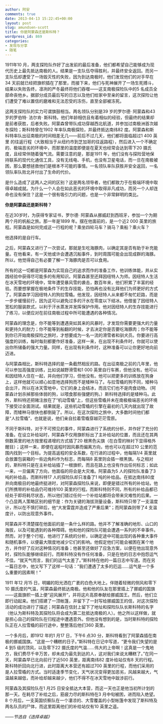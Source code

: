 ```yaml
---
author: 阿安
comments: true
date: 2013-04-13 15:22:45+00:00
layout: post
slug: amundsen-scott
title: 你是阿蒙森还是斯科特？
wordpress_id: 869
categories:
- 发现与分享
- 随笔
---
```


1911年10 月，两支探险队作好了出发前的最后准备，他们都希望自己能够成为现代历史上最先抵达南极的人。结果是一支队伍夺得胜利，并最终安全返回。而另一支队伍却遭受了一场毁灭性的失败，因为到达南极时，他们发现他们的对手早在34 天前就已经把旗帜插在了那里，而接下来，他们与死神展开了一场生死搏斗，结果以失败告终，凛冽的严冬最终将他们吞噬——这支南极探险队中的5 名成员全部命丧他乡。据部分成员最后写的日志以及他们给家中至亲的留言，这次探险让他们遭受了难以置信的磨难和无法忍受的冻伤，直至全部被冻死。





这两支探险队的实力可谓旗鼓相当。两名领队分别是39 岁的罗尔德· 阿蒙森和43 岁的罗伯特· 法尔肯· 斯科特。他们年龄相仿且有着相似的经验，但最终的结果却是前者获胜，后者失败。阿蒙森曾带队成功穿越西北航道，并参加过南极洲首次越冬探险；斯科特曾在1902 年率队南极探险，并最终抵达南纬82 度。阿蒙森和斯科特率队出征南极的时间相差无几——前后不过几天，他们都将面临超过1 400 英里 的往返行程（大致相当于从纽约市到芝加哥的往返路程），然后进入一个不确定的、极端恶劣的环境中，而那里的温度即便是在夏天也经常会达到零下20 摄氏度，且经常伴随着强气流。需要注意的是，那是1911 年，他们没有与探险营地保持联系的现代化通信工具，没有无线电、手机，也没有卫星电话，而一旦在南极被困，那么要想拯救他们是根本不可能的事情。一名领队率队获胜并安全返回，一名领队率队败北并付出了生命的代价。





是什么造成了这两人之间的区别？这是两名领导者，他们都致力于在极端环境中取得卓越成就。为什么一个人会在如此恶劣的环境中取得非凡成功，而另一个人却连命也没有保住？这是一个很有吸引力的问题，也是一个非常鲜明的类比。





<!-- more -->
**你是阿蒙森还是斯科特？**





在近30岁时，为获得专家证书，罗尔德· 阿蒙森从挪威赶到西班牙，参加一个为期两个月的帆船之旅。那一年是1899 年。摆在他面前的，是一个近2 000 英里的旅程。阿蒙森是如何完成这一行程的呢？乘坐四轮马车？骑马？乘船？乘火车？





他选择的是自行车。





之后，阿蒙森又进行了一次尝试，那就是生吃海豚肉，以确定其是否有助于补充能量。在他看来，有一天他或许会遭遇沉船事件，到时周围可能会出现成群的海豚。所以，他觉得自己有必要了解一下海豚肉是否可以食用。





所有的这一切都是阿蒙森为实现自己的追求而作的准备工作，他训练体能，并从实践经验中获得尽可能多的有用知识。阿蒙森甚至还拜因纽特人为师。因纽特人生活在冰天雪地的环境中，常年遭受暴风雪的袭击，数百年来，他们积累了丰富的经验。而要想掌握在极地条件下的生存技能，恐怕再也没有比拜他们为师更好的方式了。阿蒙森学习因纽特人的狗拉雪橇。他发现，因纽特人从来都不匆忙赶路，而是一步步缓慢前行，因为这可以避免过多的汗水在零度以下结冰。他借鉴了因纽特人宽松的服装款式，以利于汗水蒸发并发挥保护作用。他对因纽特人的生存技能进行了练习，以便应对在前往南极过程中所可能遭遇的各种情况。





阿蒙森的理念是，你不能等到遭遇突如其来的风暴时，才发现你需要更强大的力量和更持久的耐力；你不能等到船翻的时候，才去决定你是否要吃海豚肉；你不能等到你已开始南极探险之旅时，才想要成为一名一流的滑雪者和驯犬员。你要进行高强度的训练，每时每刻都要作好准备，这样一来，在出现不利条件时，你就可以使出你所储备的强大力量。同样，在出现有利条件时，这种准备可以让你更好地向前迈进。





与阿蒙森相比，斯科特选择的是一条截然相反的路。在出征南极之前的几年里，他可以参加高强度训练，比如说越野滑雪和1 000 英里自行车赛，但他没有。他可以和因纽特人住在一起，并向他们学习，但他没有。他可以把更多的训练放在狗身上，这样他就可以顺心如意地选择狗而不是矮种马了。与拉雪橇的狗不同，矮种马会出汗，所以在冰天雪地中，它们的身上会结冰，而且它们也不是肉食动物。（阿蒙森计划杀掉那些体弱的狗，以喂食那些强健的狗。）斯科特选择的是矮种马。此外，斯科特还把赌注放在了“机动雪橇”上，但这些雪橇并未在南极极端恶劣的环境下接受过全面测试。结果就是，这些机动雪橇的引擎在最初的几天内就出现了故障，而矮种马很快也都倒毙了。所以，在这次探险之旅中，大多数时间他们都是“人拉雪橇”，也就是说，他们亲自拉着雪橇穿越茫茫雪原。





不同于斯科特，对于不可预见的事件，阿蒙森进行了系统的分析，并作好了充分的准备。在设立补给站时，阿蒙森不仅用旗帜标出了主补给站的位置，而且还在其两侧数英里的地方按里程递增的方式插了20 根黑色尖旗（在白雪的映衬下显得格外醒目）；这样一来，即便在返程时因风暴而偏离方向，他也可以在超过10 公里的范围内找到一个目标。为提高返程的安全系数，在行进的过程中，他每隔1/4 英里就会放置包装箱的一些边角料作为标志，而每隔8 英里则会插一根黑旗。与之相对的，斯科特只是在主补给站插了一根旗帜，而且在路上也没有作出任何标志；如此一来，一旦偏离了方向，他面临的将会是大灾难。阿蒙森为5 人的探险队准备了3 吨的补给品，而斯科特17 人的探险队却只准备了1 吨的补给品。在抵达南纬80度并向南极目的地最终挺进时，对阿蒙森探险队来说，即便是错过所有的补给站，他们所携带的补给品仍可维持100 英里的行程。而斯科特则不同，所有的补给品都已经处于即将耗尽状态，所以他们错过任何一个补给站都将会带来灾难性的后果。一个凸显两人策略区别的细节是：作为关键的海拔测量设备，斯科特只带了一支温度计，所以在不慎打碎后，他“大发雷霆并造成了严重后果”；而阿蒙森则带了4 支温度计，以防出现意外事件。





阿蒙森并不清楚摆在他面前的是一条什么样的路。他并不了解准确的地形、山口的海拔，以及可能遇到的各种障碍。他和他的探险队可能会遭遇一系列的不幸事件。然而，对于整个行程，他进行了系统的分析，以确定途中可能出现的各种重大事件和随机事件，以便最大限度地减少它们的影响。他假定他们可能会被困在某个地方，并作好了应对这种情况的准备；他甚至还做好了应急方案，以便在他出现意外时，探险队能够继续前行。而斯科特没有作任何准备，只是在他的日志中抱怨运气不佳。“就天气而言，我们的运气太差了。”斯科特在他的一篇日志中写道。而在另一篇日志中，他又写下了这样一句话：“我们遭遇了太多的厄运……运气是一个多么重要的因素啊！”





1911 年12 月15 日，明媚的阳光洒在广袤的白色大地上。伴随着轻微的侧风和零下10 摄氏度的气温，阿蒙森最终抵达南极。他和他的队友在那里插上了挪威的国旗——这面旗帜一插上便“迎风展开”，并将这片高原奉献给挪威国王。然后，他们立即行动起来。他们搭建了一顶帐篷，并留下了一封写给挪威国王的信，对这次探险活动的成功进行了描述；阿蒙森在信封上留下了地址和探险队队长斯科特的名字（他认为斯科特及其探险队将会成为第二批抵达南极的人）。他之所以这样做，就是担心自己的探险队在归程途中遭遇意外。但他没有想到的是，当时斯科特的探险队正在人拉雪橇的前行途中，整整落后他们360 英里。





一个多月后，即1912 年的1 月17 日，下午6 点30 分，斯科特看到了阿蒙森插在南极的挪威国旗。“这是一个糟糕的日子。”斯科特在日记中写道，“更令我们失望的是4 到5 级的顶风，以及零下22 摄氏度的气温……伟大的上帝啊！这真是一个鬼地方，我们费尽千辛万苦，却未成为最先到达的人，这对我们来说太糟糕了。”在同一天，阿蒙森早已北向前行了近500 英里，距离南纬82 度补给站仅有8 天的行程。斯科特折回向北行进，此时距离大本营还有超过700 英里的行程，而他们采用的是人拉雪橇的方式。当时适逢季节变化，天气状况变得更加恶劣，风越来越大，气温越来越低，而补给却越来越少，他们不得不在冰天雪地中跋涉前行。





阿蒙森及其探险队在1 月25 日安全抵达大本营，而这一天也正是他当初所计划的那一天。在耗尽了补给之后，筋疲力尽的斯科特在3 月中旬被困，进而陷入绝望。8 个月后，一支英国侦察队在一个凄凉的、大雪覆盖的小型帐篷中发现了斯科特及两名队员的尸体，而这里距离他们的补给站仅有10 英里之遥。





_——节选自《选择卓越》_



